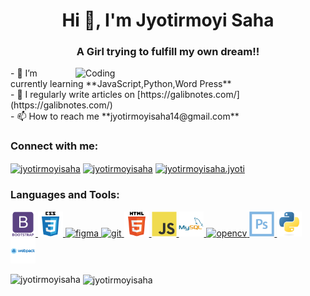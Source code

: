<h1 align="center">Hi 👋, I'm Jyotirmoyi Saha</h1>
<h3 align="center">A Girl trying to fulfill my own dream!!</h3>
<img align="right" alt="Coding" width="400" src="https://cdn.dribbble.com/users/2646423/screenshots/5507196/computer.gif">
- 🌱 I’m currently learning **JavaScript,Python,Word Press**<br>
- 📝 I regularly write articles on [https://galibnotes.com/](https://galibnotes.com/)<br>
- 📫 How to reach me **jyotirmoyisaha14@gmail.com**
<h3 align="left">Connect with me:</h3>
<p align="left">
<a href="https://linkedin.com/in/jyotirmoyisaha" target="blank"><img align="center" src="https://cdn.jsdelivr.net/npm/simple-icons@3.0.1/icons/linkedin.svg" alt="jyotirmoyisaha" height="30" width="40" /></a>
<a href="https://instagram.com/jyotirmoyisaha" target="blank"><img align="center" src="https://cdn.jsdelivr.net/npm/simple-icons@3.0.1/icons/instagram.svg" alt="jyotirmoyisaha" height="30" width="40" /></a>
<a href="https://www.facebook.com/jyotirmoyisaha.jyoti/" target="blank"><img align="center" src="https://cdn.jsdelivr.net/npm/simple-icons@3.0.1/icons/facebook.svg" alt="jyotirmoyisaha.jyoti" height="30" width="40" /></a>

<h3 align="left">Languages and Tools:</h3>
<p align="left"> <a href="https://getbootstrap.com" target="_blank"> <img src="https://raw.githubusercontent.com/devicons/devicon/master/icons/bootstrap/bootstrap-plain-wordmark.svg" alt="bootstrap" width="40" height="40"/> </a> <a href="https://www.w3schools.com/css/" target="_blank"> <img src="https://raw.githubusercontent.com/devicons/devicon/master/icons/css3/css3-original-wordmark.svg" alt="css3" width="40" height="40"/> </a> <a href="https://www.figma.com/" target="_blank"> <img src="https://www.vectorlogo.zone/logos/figma/figma-icon.svg" alt="figma" width="40" height="40"/> </a> <a href="https://git-scm.com/" target="_blank"> <img src="https://www.vectorlogo.zone/logos/git-scm/git-scm-icon.svg" alt="git" width="40" height="40"/> </a> <a href="https://www.w3.org/html/" target="_blank"> <img src="https://raw.githubusercontent.com/devicons/devicon/master/icons/html5/html5-original-wordmark.svg" alt="html5" width="40" height="40"/> </a> <a href="https://developer.mozilla.org/en-US/docs/Web/JavaScript" target="_blank"> <img src="https://raw.githubusercontent.com/devicons/devicon/master/icons/javascript/javascript-original.svg" alt="javascript" width="40" height="40"/> </a> <a href="https://www.mysql.com/" target="_blank"> <img src="https://raw.githubusercontent.com/devicons/devicon/master/icons/mysql/mysql-original-wordmark.svg" alt="mysql" width="40" height="40"/> </a> <a href="https://opencv.org/" target="_blank"> <img src="https://www.vectorlogo.zone/logos/opencv/opencv-icon.svg" alt="opencv" width="40" height="40"/> </a> <a href="https://www.photoshop.com/en" target="_blank"> <img src="https://raw.githubusercontent.com/devicons/devicon/master/icons/photoshop/photoshop-line.svg" alt="photoshop" width="40" height="40"/> </a> <a href="https://www.python.org" target="_blank"> <img src="https://raw.githubusercontent.com/devicons/devicon/master/icons/python/python-original.svg" alt="python" width="40" height="40"/> </a> <a href="https://webpack.js.org" target="_blank"> <img src="https://raw.githubusercontent.com/devicons/devicon/d00d0969292a6569d45b06d3f350f463a0107b0d/icons/webpack/webpack-original-wordmark.svg" alt="webpack" width="40" height="40"/> </a> </p>

<p><img align="left" src="https://github-readme-stats.vercel.app/api/top-langs?username=jyotirmoyisaha&show_icons=true&locale=en&layout=compact" alt="jyotirmoyisaha" /></p>

<p>&nbsp;<img align="center" src="https://github-readme-stats.vercel.app/api?username=jyotirmoyisaha&show_icons=true&locale=en" alt="jyotirmoyisaha" /></p>
